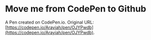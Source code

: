 # Move me from CodePen to Github

A Pen created on CodePen.io. Original URL: [https://codepen.io/Arayiah/pen/OJYPwdb](https://codepen.io/Arayiah/pen/OJYPwdb).


